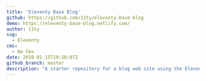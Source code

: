 ```yaml
---
title: 'Eleventy Base Blog'
github: https://github.com/11ty/eleventy-base-blog
demo: https://eleventy-base-blog.netlify.com/
author: 11ty
ssg:
  - Eleventy
cms:
  - No Cms
date: 2018-01-15T19:28:07Z
github_branch: master
description: "A starter repository for a blog web site using the Eleventy static site generator."
---
```

